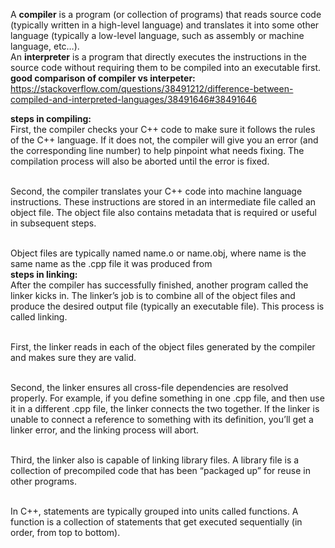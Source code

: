 A **compiler** is a program (or collection of programs) that reads source code (typically written in a high-level language) and translates it into some other language (typically a low-level language, such as assembly or machine language, etc…).
<br> An **interpreter** is a program that directly executes the instructions in the source code without requiring them to be compiled into an executable first.
<br> __good comparison of compiler vs interpeter:__ https://stackoverflow.com/questions/38491212/difference-between-compiled-and-interpreted-languages/38491646#38491646
<br>

**steps in compiling:**
<br> First, the compiler checks your C++ code to make sure it follows the rules of the C++ language. If it does not, the compiler will give you an error (and the corresponding line number) to help pinpoint what needs fixing. The compilation process will also be aborted until the error is fixed.

<br> Second, the compiler translates your C++ code into machine language instructions. These instructions are stored in an intermediate file called an object file. The object file also contains metadata that is required or useful in subsequent steps.

<br> Object files are typically named name.o or name.obj, where name is the same name as the .cpp file it was produced from
<br>
**steps in linking:**
<br>After the compiler has successfully finished, another program called the linker kicks in. The linker’s job is to combine all of the object files and produce the desired output file (typically an executable file). This process is called linking.

<br>First, the linker reads in each of the object files generated by the compiler and makes sure they are valid.

<br>Second, the linker ensures all cross-file dependencies are resolved properly. For example, if you define something in one .cpp file, and then use it in a different .cpp file, the linker connects the two together. If the linker is unable to connect a reference to something with its definition, you’ll get a linker error, and the linking process will abort.

<br>Third, the linker also is capable of linking library files. A library file is a collection of precompiled code that has been “packaged up” for reuse in other programs.

<br>In C++, statements are typically grouped into units called functions. A function is a collection of statements that get executed sequentially (in order, from top to bottom).
